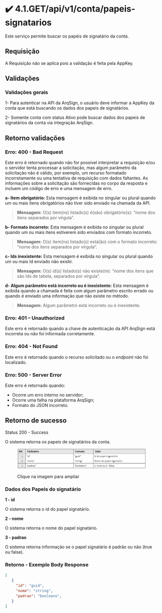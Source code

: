 # ✔️ 4.1.GET/api/v1/conta/papeis-signatarios

Este serviço permite buscar os papéis de signatário da conta.

## Requisição

A Requisição não se aplica pois a validação é feita pela AppKey.

## Validações

### &#x20;Validações gerais

&#x20;1- Para autenticar na API da ArqSign, o usuário deve informar a  AppKey da conta que está buscando os dados dos papeis de signatários.

&#x20;2- Somente conta com status Ativo pode buscar dados dos papeis de signatários da conta via integração ArqSign.

## Retorno validações

### Erro: 400 - Bad Request

Este erro é retornado quando não for possível interpretar a requisição e/ou o servidor tenta processar a solicitação, mas algum parâmetro da solicitação não é válido, por exemplo, um recurso formatado incorretamente ou uma tentativa de requisição com dados faltantes. As informações sobre a solicitação são fornecidas no corpo da resposta e incluem um código de erro e uma mensagem de erro.

**a- Item obrigatório:** Esta mensagem é exibida no singular ou plural quando um ou mais itens obrigatórios não tiver sido enviado na chamada da API.

> **Mensagem:** O(s) item(ns) listado(s) é(são) obrigatório(s): “nome dos itens separados por vírgula”.

**b- Formato incorreto:** Esta mensagem é exibida no singular ou plural quando um ou mais itens estiverem sido enviados com formato incorreto.

> **Mensagem:** O(s) item(ns) listado(s) está(ão) com o formato incorreto: “nome dos itens separados por vírgula”.

**c- Ids inexistente:** Esta mensagem é exibida no singular ou plural quando um ou mais Id enviado não existir.

> **Mensagem:** O(s) id(s) listado(s) não existe(m): “nome dos itens que são Ids de tabela, separados por vírgula”.

**d- Algum parâmetro está incorreto ou é inexistente:** Esta mensagem é exibida quando a chamada é feita com algum parâmetro escrito errado ou quando é enviado uma informação que não existe no método.

> **Mensagem:** Algum parâmetro está incorreto ou é inexistente.

### Erro: 401 – Unauthorized

Este erro é retornado quando a chave de autenticação da API ArqSign está incorreta ou não foi informada corretamente.

### Erro: 404 - Not Found

Este erro é retornado quando o recurso solicitado ou o _endpoint_ não foi localizado.

### Erro: 500 - Server Error

Este erro é retornado quando:

* Ocorre um erro interno no servidor;
* Ocorre uma falha na plataforma ArqSign;
* Formato do JSON incorreto.

## Retorno de sucesso

Status 200 - Success

&#x20;O sistema retorna os papeis de signatários da conta.

<figure><img src="../../../../.gitbook/assets/image (2) (1).png" alt=""><figcaption><p>Clique na imagem para ampliar</p></figcaption></figure>

### Dados dos Papeis do signatário

&#x20;**1 - id**

O sistema retorna o id do papel signatário.

&#x20; **2 - nome**

O sistema retorna o nome do papel signatário.

&#x20; **3 - padrao**

O sistema retorna informação se o papel signatário é padrão ou não (true ou false).

### &#x20;Retorno - Exemplo Body Response

```json
[
   {
     "id": "guid",
     "nome": "string",
     "padrao": "booleano",
   }
]
```

